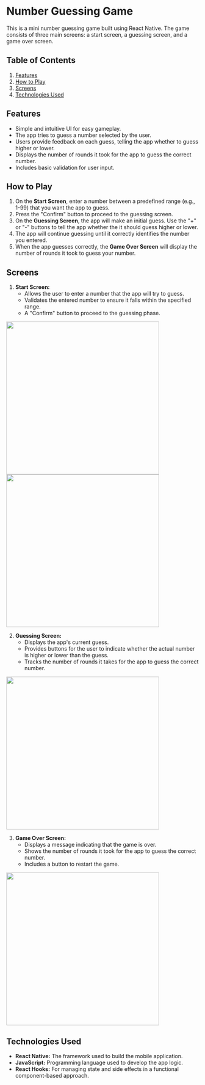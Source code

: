 # Number Guessing Game

This is a mini number guessing game built using React Native. The game consists of three main screens: a start screen, a guessing screen, and a game over screen.

## Table of Contents

1. [Features](#features)
2. [How to Play](#how-to-play)
3. [Screens](#screens)
4. [Technologies Used](#technologies-used)

## Features

- Simple and intuitive UI for easy gameplay.
- The app tries to guess a number selected by the user.
- Users provide feedback on each guess, telling the app whether to guess higher or lower.
- Displays the number of rounds it took for the app to guess the correct number.
- Includes basic validation for user input.


## How to Play

1. On the **Start Screen**, enter a number between a predefined range (e.g., 1-99) that you want the app to guess.
2. Press the "Confirm" button to proceed to the guessing screen.
3. On the **Guessing Screen**, the app will make an initial guess. Use the "+" or "-" buttons to tell the app whether the it should guess higher or lower.
4. The app will continue guessing until it correctly identifies the number you entered.
5. When the app guesses correctly, the **Game Over Screen** will display the number of rounds it took to guess your number.

## Screens

1. **Start Screen:**
   - Allows the user to enter a number that the app will try to guess.
   - Validates the entered number to ensure it falls within the specified range.
   - A "Confirm" button to proceed to the guessing phase.
     
<img height = 400, src = "https://github.com/user-attachments/assets/881bdcf5-4f67-427c-bd53-d25a4a1eeed4"/>      <img height = 400, src = "https://github.com/user-attachments/assets/a315e026-6838-43de-86c6-781f3583160e"/> 


2. **Guessing Screen:**
   - Displays the app's current guess.
   - Provides buttons for the user to indicate whether the actual number is higher or lower than the guess.
   - Tracks the number of rounds it takes for the app to guess the correct number.

<img height = 400, src = "https://github.com/user-attachments/assets/4530633a-ce74-48e4-9e43-15578c04dd4a"/>


3. **Game Over Screen:**
   - Displays a message indicating that the game is over.
   - Shows the number of rounds it took for the app to guess the correct number.
   - Includes a button to restart the game.

<img height = 400, src = "https://github.com/user-attachments/assets/4de3d00b-ae4a-4a3f-8bfc-4a76149e7568"/>
 

## Technologies Used

- **React Native:** The framework used to build the mobile application.
- **JavaScript:** Programming language used to develop the app logic.
- **React Hooks:** For managing state and side effects in a functional component-based approach.

